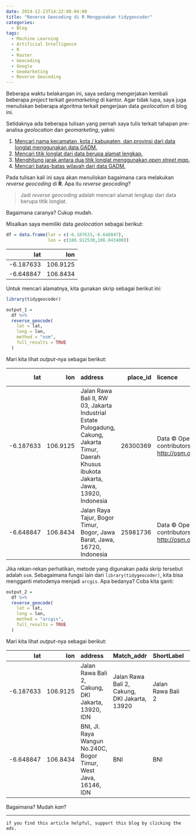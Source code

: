 ```yaml
---
date: 2024-12-23T14:22:00-04:00
title: "Reverse Geocoding di R Menggunakan tidygeocoder"
categories:
  - Blog
tags:
  - Machine Learning
  - Artificial Intelligence
  - R
  - Raster
  - Geocoding
  - Google
  - Geomarketing
  - Reverse Geocoding
---
```


Beberapa waktu belakangan ini, saya sedang mengerjakan kembali beberapa
*project* terkait *geomarketing* di kantor. Agar tidak lupa, saya juga
menuliskan beberapa algoritma terkait pengerjaan data *geolocation* di
blog ini.

Setidaknya ada beberapa tulisan yang pernah saya tulis terkait tahapan
pre-analisa *geolocation* dan *geomarketing*, yakni:

1.  [Mencari nama kecamatan, kota / kabupaten, dan provinsi dari data
    longlat menggunakan data
    GADM.](https://ikanx101.com/blog/raster-gadm/)
2.  [Mencari titik longlat dari data berupa alamat
    lengkap.](https://ikanx101.com/blog/tidy-geocoding/)
3.  [Menghitung jarak antara dua titik longlat menggunakan *open street
    map*.](https://ikanx101.com/blog/osrm-R/)
4.  [Mencari batas-batas wilayah dari data
    GADM.](https://ikanx101.com/blog/batas-wilayahgeo/)

Pada tulisan kali ini saya akan menuliskan bagaimana cara melakukan
*reverse geocoding* di **R**. Apa itu *reverse geocoding*?

> Jadi *reverse geocoding* adalah mencari alamat lengkap dari data
> berupa titik longlat.

Bagaimana caranya? Cukup mudah.

Misalkan saya memiliki data *geolocation* sebagai berikut:

``` r
df = data.frame(lat = c(-6.187633,-6.648847), 
                lon = c(106.912530,106.843400))
```

|       lat |      lon |
|----------:|---------:|
| -6.187633 | 106.9125 |
| -6.648847 | 106.8434 |

Untuk mencari alamatnya, kita gunakan skrip sebagai berikut ini:

``` r
library(tidygeocoder)

output_1 = 
  df %>%
  reverse_geocode(
    lat = lat,
    long = lon,
    method = "osm",
    full_results = TRUE
  )
```

Mari kita lihat *output*-nya sebagai berikut:

| lat | lon | address | place_id | licence | osm_type | osm_id | osm_lat | osm_lon | class | type | place_rank | importance | addresstype | name | road | city_block | industrial | suburb | city | ISO3166-2-lvl4 | region | ISO3166-2-lvl3 | postcode | country | country_code | boundingbox | city_district | state |
|---:|---:|:---|---:|:---|:---|---:|:---|:---|:---|:---|---:|---:|:---|:---|:---|:---|:---|:---|:---|:---|:---|:---|:---|:---|:---|:---|:---|:---|
| -6.187633 | 106.9125 | Jalan Rawa Bali II, RW 03, Jakarta Industrial Estate Pulogadung, Cakung, Jakarta Timur, Daerah Khusus ibukota Jakarta, Jawa, 13920, Indonesia | 26300369 | Data © OpenStreetMap contributors, ODbL 1.0. http://osm.org/copyright | way | 29564738 | -6.187631301920013 | 106.91270637688699 | highway | residential | 26 | 0.0534165 | road | Jalan Rawa Bali II | Jalan Rawa Bali II | RW 03 | Jakarta Industrial Estate Pulogadung | Cakung | Jakarta Timur | ID-JK | Jawa | ID-JW | 13920 | Indonesia | id | -6.1894040 , -6.1859501 , 106.9126493, 106.9127242 | NA | NA |
| -6.648847 | 106.8434 | Jalan Raya Tajur, Bogor Timur, Bogor, Jawa Barat, Jawa, 16720, Indonesia | 25981736 | Data © OpenStreetMap contributors, ODbL 1.0. http://osm.org/copyright | way | 162789946 | -6.6488066648184905 | 106.8434541815871 | highway | trunk | 26 | 0.0533937 | road | Jalan Raya Tajur | Jalan Raya Tajur | NA | NA | NA | Bogor | ID-JB | Jawa | ID-JW | 16720 | Indonesia | id | -6.6538402 , -6.6473213 , 106.8426713, 106.8461023 | Bogor Timur | Jawa Barat |

Jika rekan-rekan perhatikan, metode yang digunakan pada skrip tersebut
adalah `osm`. Sebagaimana fungsi lain dari `library(tidygeocoder)`, kita
bisa mengganti metodenya menjadi `arcgis`. Apa bedanya? Coba kita ganti:

``` r
output_2 = 
  df %>%
  reverse_geocode(
    lat = lat,
    long = lon,
    method = "arcgis",
    full_results = TRUE
  )
```

Mari kita lihat *output*-nya sebagai berikut:

| lat | lon | address | Match_addr | ShortLabel | Addr_type | Type | PlaceName | AddNum | Address | Block | Sector | Neighborhood | District | City | MetroArea | Subregion | Region | RegionAbbr | Territory | Postal | PostalExt | CntryName | CountryCode | X | Y | InputX | InputY | StrucType | StrucDet |
|---:|---:|:---|:---|:---|:---|:---|:---|:---|:---|:---|:---|:---|:---|:---|:---|:---|:---|:---|:---|:---|:---|:---|:---|---:|---:|---:|---:|:---|:---|
| -6.187633 | 106.9125 | Jalan Rawa Bali 2, Cakung, DKI Jakarta, 13920, IDN | Jalan Rawa Bali 2, Cakung, DKI Jakarta, 13920 | Jalan Rawa Bali 2 | StreetName |  |  |  | Jalan Rawa Bali 2 |  |  | Rawa Terate |  | Cakung | Jakarta | Jakarta Timur | DKI Jakarta | JK |  | 13920 |  | Indonesia | IDN | 106.9127 | -6.187633 | 106.9125 | -6.187633 |  |  |
| -6.648847 | 106.8434 | BNI, Jl. Raya Wangun No.240C, Bogor Timur, West Java, 16146, IDN | BNI | BNI | POI | ATM | BNI |  | Jl. Raya Wangun No.240C |  |  | Sindangsari |  | Bogor Timur | Bogor City | Kota Bogor | West Java | JB |  | 16146 |  | Indonesia | IDN | 106.8432 | -6.648800 | 106.8434 | -6.648847 |  |  |

Bagaimana? Mudah *kan*?

------------------------------------------------------------------------

`if you find this article helpful, support this blog by clicking the ads.`
